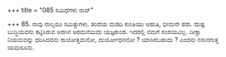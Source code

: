 +++
title = "085 ಸಮಿಧೆಗಳು ನಾವ್"

+++
85. ನಾವು ನಾಲ್ವರೂ ಸಮಿತ್ತುಗಳು. ತಂದೆಯ ಮಡದಿ ಕುಂತಿಯು ಆಹುತಿ, ಭೀಮನೇ ಪಶು. ದುಷ್ಟ ಬುದ್ಧಿಯವನು ಕಟ್ಟಿಸಿರುವ ಅರಗಿನ ಅರಮನೆಯಿದು ಯಜ್ಞಕುಂಡ. ಇದರಲ್ಲಿ ನಮಗೆ ಸಂಶಯವಿಲ್ಲ. ದೀಕ್ಷಾ ನಿಯಮವನ್ನು ಧರಿಸಿದವನು ರಾಜೋತ್ತಮನೋ, ದುರ್ಯೋಧನನೋ ? ಯಾರಿರಬಹುದು ? ಎಂದನು ನಸುನಗುತ್ತ ಯಮಸೂನು.